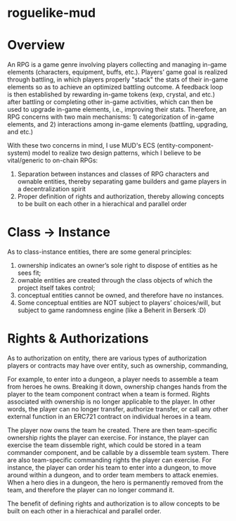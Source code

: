 # roguelike-mud

# Overview
An RPG is a game genre involving players collecting and managing in-game elements (characters, equipment, buffs, etc.). Players’ game goal is realized through battling, in which players properly "stack" the stats of their in-game elements so as to achieve an optimized battling outcome. A feedback loop is then established by rewarding in-game tokens (exp, crystal, and etc.) after battling or completing other in-game activities, which can then be used to upgrade in-game elements, i.e., improving their stats. Therefore, an RPG concerns with two main mechanisms: 1) categorization of in-game elements, and 2) interactions among in-game elements (battling, upgrading, and etc.)

With these two concerns in mind, I use MUD's ECS (entity-component-system) model to realize two design patterns, which I believe to be vital/generic to on-chain RPGs:
1) Separation between instances and classes of RPG characters and ownable entities, thereby separating game builders and game players in a decentralization spirit
2) Proper definition of rights and authorization, thereby allowing concepts to be built on each other in a hierachical and parallel order


# Class -> Instance 
As to class-instance entities, there are some general principles:
1) ownership indicates an owner’s sole right to dispose of entities as he sees fit;
2) ownable entities are created through the class objects of which the project itself takes control;
3) conceptual entities cannot be owned, and therefore have no instances. 
4) Some conceptual entities are NOT subject to players’ choices/will, but subject to game randomness engine (like a Beherit in Berserk :D)

# Rights & Authorizations
As to authorization on entity, there are various types of authorization players or contracts may have over entity, such as ownership, commanding, 

For example, to enter into a dungeon, a player needs to assemble a team from heroes he owns. Breaking it down, ownership changes hands from the player to the team component contract when a team is formed. Rights associated with ownership is no longer applicable to the player. In other words, the player can no longer transfer, authorize transfer, or call any other external function in an ERC721 contract on individual heroes in a team. 

The player now owns the team he created. There are then team-specific ownership rights the player can exercise. For instance, the player can exercise the team dissemble right, which could be stored in a team commander component, and be callable by a dissemble team system. There are also team-specific commanding rights the player can exercise. For instance, the player can order his team to enter into a dungeon, to move around within a dungeon, and to order team members to attack enemies. When a hero dies in a dungeon, the hero is permanently removed from the team, and therefore the player can no longer command it.

The benefit of defining rights and authorization is to allow concepts to be built on each other in a hierachical and parallel order. 
